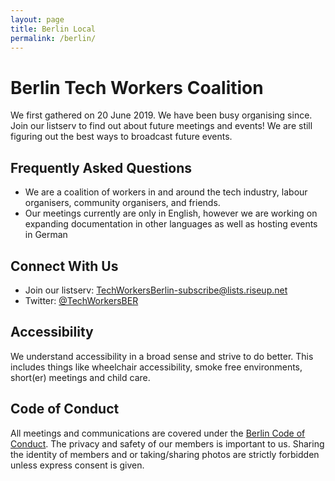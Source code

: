 ```yaml
---
layout: page
title: Berlin Local
permalink: /berlin/
---
```

<style>h1, .main-wrapper h2, h3 {text-align: left; font-weight: bold;}</style>
# Berlin Tech Workers Coalition
We first gathered on 20 June 2019. We have been busy organising since. Join our listserv to find out about future meetings and events! We are still figuring out the best ways to broadcast future events.     

## Frequently Asked Questions
- We are a coalition of workers in and around the tech industry, labour organisers, community organisers, and friends.
- Our meetings currently are only in English, however we are working on expanding documentation in other languages as well as hosting events in German

## Connect With Us
- Join our listserv: [TechWorkersBerlin-subscribe@lists.riseup.net](mailto:techworkersberlin-subscribe@lists.riseup.net)
- Twitter: [@TechWorkersBER](https://twitter.com/TechWorkersBER)

## Accessibility
We understand accessibility in a broad sense and strive to do better. This includes things like wheelchair accessibility, smoke free environments, short(er) meetings and child care.  

## Code of Conduct
All meetings and communications are covered under the [Berlin Code of Conduct](https://berlincodeofconduct.org/). The privacy and safety of our members is important to us. Sharing the identity of members and or taking/sharing photos are strictly forbidden unless express consent is given.
